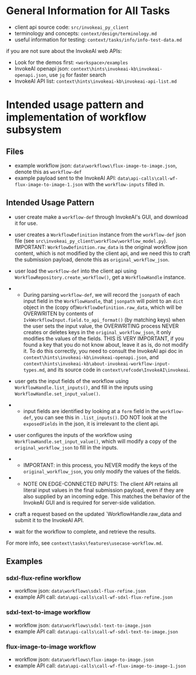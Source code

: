 # General Information for All Tasks

- client api source code: `src/invokeai_py_client`
- terminology and concepts: `context/design/terminology.md`
- useful information for testing: `context/tasks/info/info-test-data.md`

if you are not sure about the InvokeAI web APIs:
- Look for the demos first: `<workspace>/examples`
- InvokeAI openapi json: `context\hints\invokeai-kb\invokeai-openapi.json`, use `jq` for faster search
- InvokeAI API list: `context\hints\invokeai-kb\invokeai-api-list.md`

# Intended usage pattern and implementation of workflow subsystem

## Files
- example workflow json: `data\workflows\flux-image-to-image.json`, denote this as `workflow-def`
- example payload sent to the InvokeAI API: `data\api-calls\call-wf-flux-image-to-image-1.json` with the `workflow-inputs` filled in.

## Intended Usage Pattern

- user create make a `workflow-def` through InvokeAI's GUI, and download it for use.
- user creates a `WorkflowDefinition` instance from the `workflow-def` json file (see `src\invokeai_py_client\workflow\workflow_model.py`). IMPORTANT: `WorkflowDefinition.raw_data` is the original workflow json content, which is not modified by the client api, and we need this to craft the submission payload, denote this as `original_workflow_json`. 
  
- user load the `workflow-def` into the client api using `WorkflowRepository.create_workflow()`, get a `WorkflowHandle` instance. 
- - During parsing `workflow-def`, we will record the `jsonpath` of each input field in the `WorkflowHandle`, that `jsonpath` will point to an `dict` object in the (copy of)`WorkflowDefinition.raw_data`, which will be OVERWRITEN by contents of `IvkWorkflowInput.field.to_api_format()` (by matching keys) when the user sets the input value, the OVERWRITING process NEVER creates or deletes keys in the `original_workflow_json`, it only modifies the values of the fields. THIS IS VERY IMPORTANT, if you found a key that you do not know about, leave it as is, do not modify it. To do this correctly, you need to consult the InvokeAI api doc in `context\hints\invokeai-kb\invokeai-openapi.json`, and `context\hints\invokeai-kb\about-invokeai-workflow-input-types.md`, and its source code in `context\refcode\InvokeAI\invokeai`.

- user gets the input fields of the workflow using `WorkflowHandle.list_inputs()`, and fill in the inputs using `WorkflowHandle.set_input_value()`.
- - input fields are identified by looking at a `form` field in the `workflow-def`, you can see this in `.list_inputs()`. DO NOT look at the `exposedFields` in the json, it is irrelevant to the client api.

- user configures the inputs of the workflow using `WorkflowHandle.set_input_value()`, which will modify a copy of the `original_workflow_json` to fill in the inputs.
- - IMPORTANT: in this process, you NEVER modify the keys of the `original_workflow_json`, you only modify the values of the fields.
- - NOTE ON EDGE-CONNECTED INPUTS: The client API retains all literal input values in the final submission payload, even if they are also supplied by an incoming edge. This matches the behavior of the InvokeAI GUI and is required for server-side validation.

- craft a request based on the updated `WorkflowHandle.raw_data and submit it to the InvokeAI API.

- wait for the workflow to complete, and retrieve the results.

For more info, see `context\tasks\features\usecase-workflow.md`.

## Examples

### sdxl-flux-refine workflow
- workflow json: `data\workflows\sdxl-flux-refine.json`
- example API call: `data\api-calls\call-wf-sdxl-flux-refine.json`

### sdxl-text-to-image workflow
- workflow json: `data\workflows\sdxl-text-to-image.json`
- example API call: `data\api-calls\call-wf-sdxl-text-to-image.json`

### flux-image-to-image workflow
- workflow json: `data\workflows\flux-image-to-image.json`
- example API call: `data\api-calls\call-wf-flux-image-to-image-1.json`